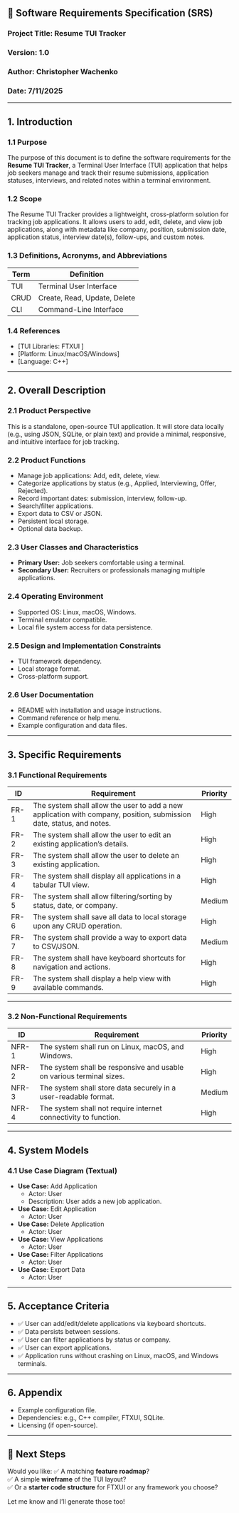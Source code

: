 
## 📄 **Software Requirements Specification (SRS)**  
### **Project Title:** Resume TUI Tracker  
### **Version:** 1.0  
### **Author:** Christopher Wachenko
### **Date:** 7/11/2025

---

## **1. Introduction**

### 1.1 Purpose  
The purpose of this document is to define the software requirements for the **Resume TUI Tracker**, a Terminal User Interface (TUI) application that helps job seekers manage and track their resume submissions, application statuses, interviews, and related notes within a terminal environment.

### 1.2 Scope  
The Resume TUI Tracker provides a lightweight, cross-platform solution for tracking job applications. It allows users to add, edit, delete, and view job applications, along with metadata like company, position, submission date, application status, interview date(s), follow-ups, and custom notes.

### 1.3 Definitions, Acronyms, and Abbreviations  
| Term | Definition |
|------|-------------|
| TUI | Terminal User Interface |
| CRUD | Create, Read, Update, Delete |
| CLI | Command-Line Interface |

### 1.4 References  
- [TUI Libraries: FTXUI ]
- [Platform: Linux/macOS/Windows]
- [Language: C++]

---

## **2. Overall Description**

### 2.1 Product Perspective  
This is a standalone, open-source TUI application. It will store data locally (e.g., using JSON, SQLite, or plain text) and provide a minimal, responsive, and intuitive interface for job tracking.

### 2.2 Product Functions  
- Manage job applications: Add, edit, delete, view.
- Categorize applications by status (e.g., Applied, Interviewing, Offer, Rejected).
- Record important dates: submission, interview, follow-up.
- Search/filter applications.
- Export data to CSV or JSON.
- Persistent local storage.
- Optional data backup.

### 2.3 User Classes and Characteristics  
- **Primary User:** Job seekers comfortable using a terminal.
- **Secondary User:** Recruiters or professionals managing multiple applications.

### 2.4 Operating Environment  
- Supported OS: Linux, macOS, Windows.
- Terminal emulator compatible.
- Local file system access for data persistence.

### 2.5 Design and Implementation Constraints  
- TUI framework dependency.
- Local storage format.
- Cross-platform support.

### 2.6 User Documentation  
- README with installation and usage instructions.
- Command reference or help menu.
- Example configuration and data files.

---

## **3. Specific Requirements**

### 3.1 Functional Requirements

| ID | Requirement | Priority |
|-----|-------------|----------|
| FR-1 | The system shall allow the user to add a new application with company, position, submission date, status, and notes. | High |
| FR-2 | The system shall allow the user to edit an existing application’s details. | High |
| FR-3 | The system shall allow the user to delete an existing application. | High |
| FR-4 | The system shall display all applications in a tabular TUI view. | High |
| FR-5 | The system shall allow filtering/sorting by status, date, or company. | Medium |
| FR-6 | The system shall save all data to local storage upon any CRUD operation. | High |
| FR-7 | The system shall provide a way to export data to CSV/JSON. | Medium |
| FR-8 | The system shall have keyboard shortcuts for navigation and actions. | High |
| FR-9 | The system shall display a help view with available commands. | High |

---

### 3.2 Non-Functional Requirements

| ID | Requirement | Priority |
|-----|-------------|----------|
| NFR-1 | The system shall run on Linux, macOS, and Windows. | High |
| NFR-2 | The system shall be responsive and usable on various terminal sizes. | High |
| NFR-3 | The system shall store data securely in a user-readable format. | Medium |
| NFR-4 | The system shall not require internet connectivity to function. | High |

---

## **4. System Models**

### 4.1 Use Case Diagram (Textual)

- **Use Case:** Add Application
  - Actor: User
  - Description: User adds a new job application.
- **Use Case:** Edit Application
  - Actor: User
- **Use Case:** Delete Application
  - Actor: User
- **Use Case:** View Applications
  - Actor: User
- **Use Case:** Filter Applications
  - Actor: User
- **Use Case:** Export Data
  - Actor: User

---

## **5. Acceptance Criteria**

- ✅ User can add/edit/delete applications via keyboard shortcuts.
- ✅ Data persists between sessions.
- ✅ User can filter applications by status or company.
- ✅ User can export applications.
- ✅ Application runs without crashing on Linux, macOS, and Windows terminals.

---

## **6. Appendix**

- Example configuration file.
- Dependencies: e.g., C++ compiler, FTXUI, SQLite.
- Licensing (if open-source).

---

## 📌 **Next Steps**

Would you like:
✅ A matching **feature roadmap**?  
✅ A simple **wireframe** of the TUI layout?  
✅ Or a **starter code structure** for FTXUI or any framework you choose?

Let me know and I’ll generate those too!
